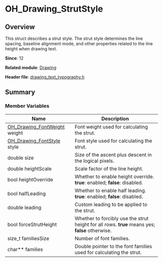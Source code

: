 # OH_Drawing_StrutStyle
<!--Kit: ArkGraphics 2D-->
<!--Subsystem: Graphics-->
<!--Owner: @oh_wangxk; @gmiao522; @Lem0nC-->
<!--Designer: @liumingxiang-->
<!--Tester: @yhl0101-->
<!--Adviser: @ge-yafang-->
## Overview

This struct describes a strut style. The strut style determines the line spacing, baseline alignment mode, and other properties related to the line height when drawing text.

**Since**: 12

**Related module**: [Drawing](capi-drawing.md)

**Header file**: [drawing_text_typography.h](capi-drawing-text-typography-h.md)

## Summary

### Member Variables

| Name                                                        | Description                                                        |
| ------------------------------------------------------------ | ------------------------------------------------------------ |
| [OH_Drawing_FontWeight](capi-drawing-text-typography-h.md#oh_drawing_fontweight) weight | Font weight used for calculating the strut.                                  |
| [OH_Drawing_FontStyle](capi-drawing-text-typography-h.md#oh_drawing_fontstyle) style | Font style used for calculating the strut.                                  |
| double size                                                  | Size of the ascent plus descent in the logical pixels.                              |
| double heightScale                                           | Scale factor of the line height.                                              |
| bool heightOverride                                          | Whether to enable height override. **true**: enabled; **false**: disabled.           |
| bool halfLeading                                             | Whether to enable half leading. **true**: enabled; **false**: disabled.             |
| double leading                                               | Custom leading to be applied to the strut.                              |
| bool forceStrutHeight                                        | Whether to forcibly use the strut height for all rows. **true** means yes; **false** otherwise.|
| size_t familiesSize                                          | Number of font families.                                            |
| char** families                                              | Double pointer to the font families used for calculating the strut.                                  |
